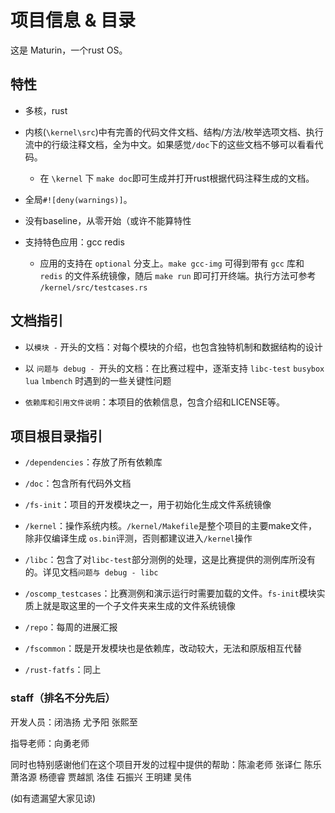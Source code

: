 # 项目信息 & 目录

这是 Maturin，一个rust OS。 

## 特性

- 多核，rust

- 内核(`\kernel\src`)中有完善的代码文件文档、结构/方法/枚举选项文档、执行流中的行级注释文档，全为中文。如果感觉`/doc`下的这些文档不够可以看看代码。
  
  - 在 `\kernel` 下 `make doc`即可生成并打开rust根据代码注释生成的文档。

- 全局`#![deny(warnings)]`。

- 没有baseline，从零开始（或许不能算特性

- 支持特色应用：gcc redis

  - 应用的支持在 `optional` 分支上。`make gcc-img` 可得到带有 `gcc` 库和 `redis` 的文件系统镜像，随后 `make run` 即可打开终端。执行方法可参考 `/kernel/src/testcases.rs`

## 文档指引

- 以`模块 -` 开头的文档：对每个模块的介绍，也包含独特机制和数据结构的设计

- 以 `问题与 debug - `开头的文档：在比赛过程中，逐渐支持 `libc-test` `busybox` `lua` `lmbench` 时遇到的一些关键性问题

- `依赖库和引用文件说明`：本项目的依赖信息，包含介绍和LICENSE等。

## 项目根目录指引

- `/dependencies`：存放了所有依赖库

- `/doc`：包含所有代码外文档

- `/fs-init`：项目的开发模块之一，用于初始化生成文件系统镜像

- `/kernel`：操作系统内核。`/kernel/Makefile`是整个项目的主要make文件，除非仅编译生成 `os.bin`评测，否则都建议进入`/kernel`操作

- `/libc`：包含了对`libc-test`部分测例的处理，这是比赛提供的测例库所没有的。详见文档`问题与 debug - libc`

- `/oscomp_testcases`：比赛测例和演示运行时需要加载的文件。`fs-init`模块实质上就是取这里的一个子文件夹来生成的文件系统镜像

- `/repo`：每周的进展汇报

- `/fscommon`：既是开发模块也是依赖库，改动较大，无法和原版相互代替

- `/rust-fatfs`：同上

### staff（排名不分先后）

开发人员：闭浩扬 尤予阳 张熙至

指导老师：向勇老师

同时也特别感谢他们在这个项目开发的过程中提供的帮助：陈渝老师 张译仁 陈乐 萧洛源 杨德睿 贾越凯 洛佳 石振兴 王明建 吴伟 

(如有遗漏望大家见谅)
